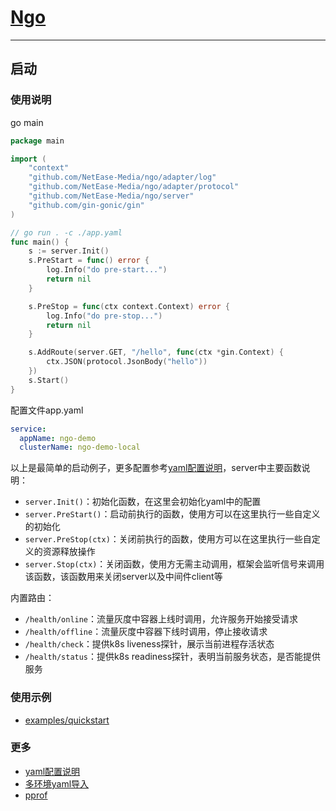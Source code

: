 # [Ngo](https://github.com/NetEase-Media/ngo)

---

## 启动

### 使用说明
go main
```go
package main

import (
	"context"
	"github.com/NetEase-Media/ngo/adapter/log"
	"github.com/NetEase-Media/ngo/adapter/protocol"
	"github.com/NetEase-Media/ngo/server"
	"github.com/gin-gonic/gin"
)

// go run . -c ./app.yaml
func main() {
	s := server.Init()
	s.PreStart = func() error {
		log.Info("do pre-start...")
		return nil
	}

	s.PreStop = func(ctx context.Context) error {
		log.Info("do pre-stop...")
		return nil
	}

	s.AddRoute(server.GET, "/hello", func(ctx *gin.Context) {
		ctx.JSON(protocol.JsonBody("hello"))
	})
	s.Start()
}
```
配置文件app.yaml
```yaml
service:
  appName: ngo-demo
  clusterName: ngo-demo-local

```
以上是最简单的启动例子，更多配置参考[yaml配置说明](config.md)，server中主要函数说明：
- `server.Init()`：初始化函数，在这里会初始化yaml中的配置
- `server.PreStart()`：启动前执行的函数，使用方可以在这里执行一些自定义的初始化
- `server.PreStop(ctx)`：关闭前执行的函数，使用方可以在这里执行一些自定义的资源释放操作
- `server.Stop(ctx)`：关闭函数，使用方无需主动调用，框架会监听信号来调用该函数，该函数用来关闭server以及中间件client等

内置路由：
- `/health/online`：流量灰度中容器上线时调用，允许服务开始接受请求
- `/health/offline`：流量灰度中容器下线时调用，停止接收请求
- `/health/check`：提供k8s liveness探针，展示当前进程存活状态
- `/health/status`：提供k8s readiness探针，表明当前服务状态，是否能提供服务

### 使用示例
- [examples/quickstart](../examples/quickstart)

### 更多
* [yaml配置说明](config.md)
* [多环境yaml导入](yamlimport.md)
* [pprof](pprof.md)